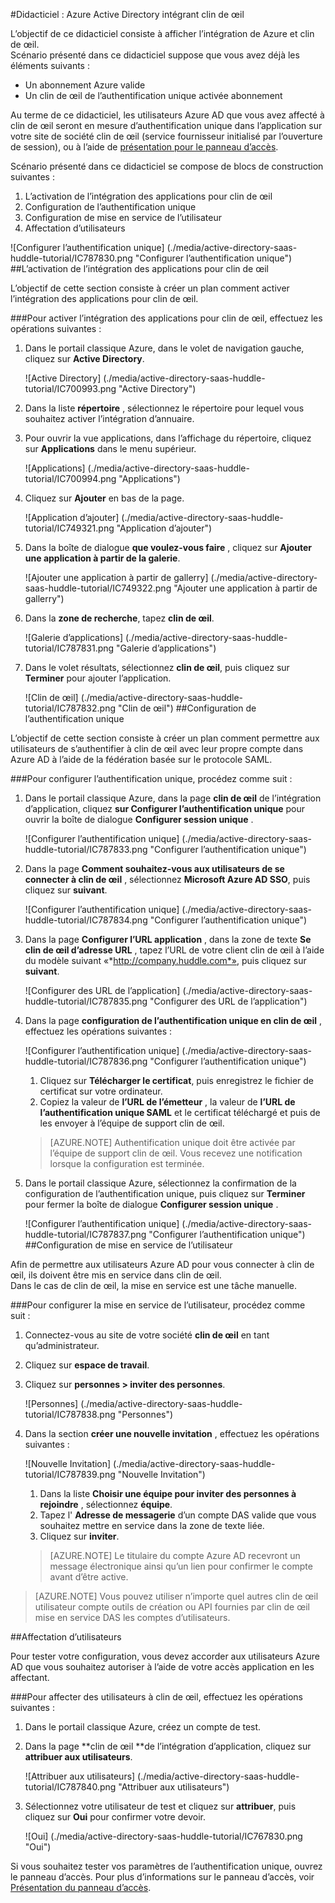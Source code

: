 <properties 
    pageTitle="Didacticiel : Azure Active Directory intégrant clin de œil | Microsoft Azure" 
    description="Découvrez comment utiliser clin de œil avec Azure Active Directory pour activer l’authentification unique, la mise en service automatisé et bien plus encore !" 
    services="active-directory" 
    authors="jeevansd"  
    documentationCenter="na" 
    manager="femila"/>
<tags 
    ms.service="active-directory" 
    ms.devlang="na" 
    ms.topic="article" 
    ms.tgt_pltfrm="na" 
    ms.workload="identity" 
    ms.date="09/29/2016" 
    ms.author="jeedes" />

#<a name="tutorial-azure-active-directory-integration-with-huddle"></a>Didacticiel : Azure Active Directory intégrant clin de œil
  
L’objectif de ce didacticiel consiste à afficher l’intégration de Azure et clin de œil.  
Scénario présenté dans ce didacticiel suppose que vous avez déjà les éléments suivants :

-   Un abonnement Azure valide
-   Un clin de œil de l’authentification unique activée abonnement
  
Au terme de ce didacticiel, les utilisateurs Azure AD que vous avez affecté à clin de œil seront en mesure d’authentification unique dans l’application sur votre site de société clin de œil (service fournisseur initialisé par l’ouverture de session), ou à l’aide de [présentation pour le panneau d’accès](active-directory-saas-access-panel-introduction.md).
  
Scénario présenté dans ce didacticiel se compose de blocs de construction suivantes :

1.  L’activation de l’intégration des applications pour clin de œil
2.  Configuration de l’authentification unique
3.  Configuration de mise en service de l’utilisateur
4.  Affectation d’utilisateurs

![Configurer l’authentification unique] (./media/active-directory-saas-huddle-tutorial/IC787830.png "Configurer l’authentification unique")
##<a name="enabling-the-application-integration-for-huddle"></a>L’activation de l’intégration des applications pour clin de œil
  
L’objectif de cette section consiste à créer un plan comment activer l’intégration des applications pour clin de œil.

###<a name="to-enable-the-application-integration-for-huddle-perform-the-following-steps"></a>Pour activer l’intégration des applications pour clin de œil, effectuez les opérations suivantes :

1.  Dans le portail classique Azure, dans le volet de navigation gauche, cliquez sur **Active Directory**.

    ![Active Directory] (./media/active-directory-saas-huddle-tutorial/IC700993.png "Active Directory")

2.  Dans la liste **répertoire** , sélectionnez le répertoire pour lequel vous souhaitez activer l’intégration d’annuaire.

3.  Pour ouvrir la vue applications, dans l’affichage du répertoire, cliquez sur **Applications** dans le menu supérieur.

    ![Applications] (./media/active-directory-saas-huddle-tutorial/IC700994.png "Applications")

4.  Cliquez sur **Ajouter** en bas de la page.

    ![Application d’ajouter] (./media/active-directory-saas-huddle-tutorial/IC749321.png "Application d’ajouter")

5.  Dans la boîte de dialogue **que voulez-vous faire** , cliquez sur **Ajouter une application à partir de la galerie**.

    ![Ajouter une application à partir de gallerry] (./media/active-directory-saas-huddle-tutorial/IC749322.png "Ajouter une application à partir de gallerry")

6.  Dans la **zone de recherche**, tapez **clin de œil**.

    ![Galerie d’applications] (./media/active-directory-saas-huddle-tutorial/IC787831.png "Galerie d’applications")

7.  Dans le volet résultats, sélectionnez **clin de œil**, puis cliquez sur **Terminer** pour ajouter l’application.

    ![Clin de œil] (./media/active-directory-saas-huddle-tutorial/IC787832.png "Clin de œil")
##<a name="configuring-single-sign-on"></a>Configuration de l’authentification unique
  
L’objectif de cette section consiste à créer un plan comment permettre aux utilisateurs de s’authentifier à clin de œil avec leur propre compte dans Azure AD à l’aide de la fédération basée sur le protocole SAML.

###<a name="to-configure-single-sign-on-perform-the-following-steps"></a>Pour configurer l’authentification unique, procédez comme suit :

1.  Dans le portail classique Azure, dans la page **clin de œil** de l’intégration d’application, cliquez **sur Configurer l’authentification unique** pour ouvrir la boîte de dialogue **Configurer session unique** .

    ![Configurer l’authentification unique] (./media/active-directory-saas-huddle-tutorial/IC787833.png "Configurer l’authentification unique")

2.  Dans la page **Comment souhaitez-vous aux utilisateurs de se connecter à clin de œil** , sélectionnez **Microsoft Azure AD SSO**, puis cliquez sur **suivant**.

    ![Configurer l’authentification unique] (./media/active-directory-saas-huddle-tutorial/IC787834.png "Configurer l’authentification unique")

3.  Dans la page **Configurer l’URL application** , dans la zone de texte **Se clin de œil d’adresse URL** , tapez l’URL de votre client clin de œil à l’aide du modèle suivant «*http://company.huddle.com*», puis cliquez sur **suivant**.

    ![Configurer des URL de l’application] (./media/active-directory-saas-huddle-tutorial/IC787835.png "Configurer des URL de l’application")

4.  Dans la page **configuration de l’authentification unique en clin de œil** , effectuez les opérations suivantes :

    ![Configurer l’authentification unique] (./media/active-directory-saas-huddle-tutorial/IC787836.png "Configurer l’authentification unique")

    1.  Cliquez sur **Télécharger le certificat**, puis enregistrez le fichier de certificat sur votre ordinateur.
    2.  Copiez la valeur de **l’URL de l’émetteur** , la valeur de **l’URL de l’authentification unique SAML** et le certificat téléchargé et puis de les envoyer à l’équipe de support clin de œil.

    >[AZURE.NOTE] Authentification unique doit être activée par l’équipe de support clin de œil.
Vous recevez une notification lorsque la configuration est terminée.

5.  Dans le portail classique Azure, sélectionnez la confirmation de la configuration de l’authentification unique, puis cliquez sur **Terminer** pour fermer la boîte de dialogue **Configurer session unique** .

    ![Configurer l’authentification unique] (./media/active-directory-saas-huddle-tutorial/IC787837.png "Configurer l’authentification unique")
##<a name="configuring-user-provisioning"></a>Configuration de mise en service de l’utilisateur
  
Afin de permettre aux utilisateurs Azure AD pour vous connecter à clin de œil, ils doivent être mis en service dans clin de œil.  
Dans le cas de clin de œil, la mise en service est une tâche manuelle.

###<a name="to-configure-user-provisioning-perform-the-following-steps"></a>Pour configurer la mise en service de l’utilisateur, procédez comme suit :

1.  Connectez-vous au site de votre société **clin de œil** en tant qu’administrateur.

2.  Cliquez sur **espace de travail**.

3.  Cliquez sur **personnes \> inviter des personnes**.

    ![Personnes] (./media/active-directory-saas-huddle-tutorial/IC787838.png "Personnes")

4.  Dans la section **créer une nouvelle invitation** , effectuez les opérations suivantes :

    ![Nouvelle Invitation] (./media/active-directory-saas-huddle-tutorial/IC787839.png "Nouvelle Invitation")

    1.  Dans la liste **Choisir une équipe pour inviter des personnes à rejoindre** , sélectionnez **équipe**.
    2.  Tapez l' **Adresse de messagerie** d’un compte DAS valide que vous souhaitez mettre en service dans la zone de texte liée.
    3.  Cliquez sur **inviter**.

    >[AZURE.NOTE] Le titulaire du compte Azure AD recevront un message électronique ainsi qu’un lien pour confirmer le compte avant d’être active.

>[AZURE.NOTE] Vous pouvez utiliser n’importe quel autres clin de œil utilisateur compte outils de création ou API fournies par clin de œil mise en service DAS les comptes d’utilisateurs.

##<a name="assigning-users"></a>Affectation d’utilisateurs
  
Pour tester votre configuration, vous devez accorder aux utilisateurs Azure AD que vous souhaitez autoriser à l’aide de votre accès application en les affectant.

###<a name="to-assign-users-to-huddle-perform-the-following-steps"></a>Pour affecter des utilisateurs à clin de œil, effectuez les opérations suivantes :

1.  Dans le portail classique Azure, créez un compte de test.

2.  Dans la page **clin de œil **de l’intégration d’application, cliquez sur **attribuer aux utilisateurs**.

    ![Attribuer aux utilisateurs] (./media/active-directory-saas-huddle-tutorial/IC787840.png "Attribuer aux utilisateurs")

3.  Sélectionnez votre utilisateur de test et cliquez sur **attribuer**, puis cliquez sur **Oui** pour confirmer votre devoir.

    ![Oui] (./media/active-directory-saas-huddle-tutorial/IC767830.png "Oui")
  
Si vous souhaitez tester vos paramètres de l’authentification unique, ouvrez le panneau d’accès. Pour plus d’informations sur le panneau d’accès, voir [Présentation du panneau d’accès](active-directory-saas-access-panel-introduction.md).